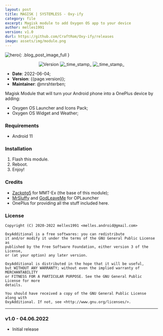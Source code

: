 ```yaml
---
layout: post
title: MAGISK | SYSTEMLESS - Oxy-ify
category: file
excerpt: Magisk module to add Oxygen OS app to your device
author: melles1991
version: v1.0
durl: https://github.com/CraftRom/Oxy-ify/releases
image: assets/img/module.png
---
```


![hero]({{site.url}}/{{page.image}}){: .blog_post_image_full }

<div align="center">
  <!-- Version -->
    <img src="https://img.shields.io/badge/Version-{{page.version}}-blue.svg?longCache=true&style=popout-square"
      alt="Version" />
  <!-- Min Magisk -->
    <img src="https://img.shields.io/badge/MinMagisk-21.4-red.svg?longCache=true&style=flat-square"
      alt="_time_stamp_" />
	<img src="https://img.shields.io/github/license/craftrom/MAGISK-OxyAdditional?longCache=true&style=flat-square"
      alt="_time_stamp_" /></div>
	  
* **Date**: 2022-06-04;
* **Version**: {{page.version}};
* **Maintainer**: @mrshterben;


Magisk Module that will turn your Android phone into a OnePlus device by adding:
- Oxygen OS Launcher and Icons Pack;
- Oxygen OS Widget and Weather;

### Requirements
- Android 11

### Installation
1. Flash this module.
2. Reboot.
3. Enjoy!

### Credits
- [Zackptg5](https://github.com/Zackptg5) for MMT-Ex (the base of this module);
- [MrSluffy](https://github.com/MrSluffy) and [GodLeaveMe](https://github.com/GodLeaveMe) for OPLauncher
- OnePlus for providing all the stuff included here.

### License

    Copyright (C) 2020-2022 melles1991 <melles.android@gmail.com>

    OxyAdditional is a free softwares: you can redistribute
    it and/or modify it under the terms of the GNU General Public License as
    published by the Free Software Foundation, either version 3 of the License,
    or (at your option) any later version.

    OxyAdditional is distributed in the hope that it will be useful,
    but WITHOUT ANY WARRANTY; without even the implied warranty of MERCHANTABILITY
    or FITNESS FOR A PARTICULAR PURPOSE. See the GNU General Public License for more
    details.

    You should have received a copy of the GNU General Public License along with
    OxyAdditional. If not, see <http://www.gnu.org/licenses/>.
	
***** ***** ***** ***** ***** ***** ***** ***** ***** ***** *****

### v1.0 - 04.06.2022
* Initial release
